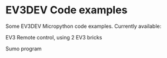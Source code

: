 # EV3DEV Code examples
Some EV3DEV Micropython code examples.
Currently available:
 
EV3 Remote control, using 2 EV3 bricks
 
Sumo program
